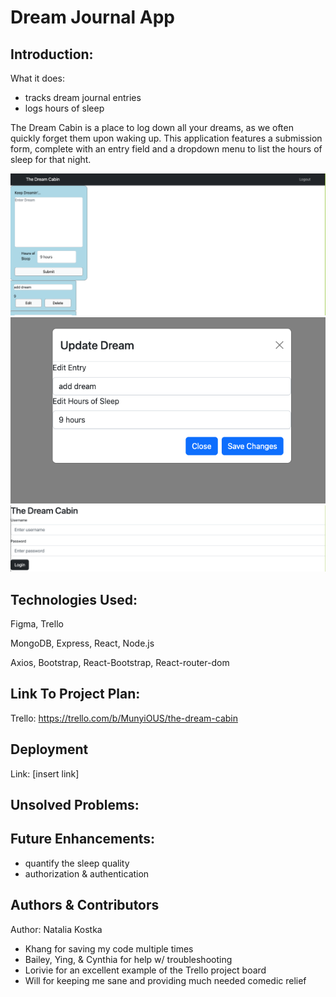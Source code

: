 # Dream Journal App

## Introduction:
What it does:
- tracks dream journal entries
- logs hours of sleep

The Dream Cabin is a place to log down all your dreams, as we often quickly forget them upon waking up. This application features a submission form, complete with an entry field and a dropdown menu to list the hours of sleep for that night. 

![This is an image](client/src/images/dashboard.png)
![This is an image](client/src/images/edit.png)
![This is an image](client/src/images/login.png)


## Technologies Used:
Figma, Trello

MongoDB, Express, React, Node.js

Axios, Bootstrap, React-Bootstrap, React-router-dom

## Link To Project Plan:

Trello: https://trello.com/b/MunyiOUS/the-dream-cabin

## Deployment

Link: [insert link]

## Unsolved Problems:

## Future Enhancements:
- quantify the sleep quality
- authorization & authentication 

## Authors & Contributors

Author: Natalia Kostka

- Khang for saving my code multiple times
- Bailey, Ying, & Cynthia for help w/ troubleshooting
- Lorivie for an excellent example of the Trello project board
- Will for keeping me sane and providing much needed comedic relief

